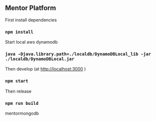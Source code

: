 
## Mentor Platform

First install dependencies

### `npm install`

Start local aws dynamodb

### `java -Djava.library.path=./localdb/DynamoDBLocal_lib -jar ./localdb/DynamoDBLocal.jar`

Then develop (at [http://localhost:3000](http://localhost:3000)
)


### `npm start`

Then release 
### `npm run build`



mentormongodb
